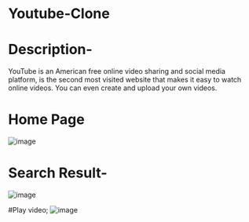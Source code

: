 # Youtube-Clone
# Description-
YouTube is an American free online video sharing and social media platform, is the second most visited website that makes it easy to watch online videos. You can even create and upload your own videos.


# Home Page 
![image](https://user-images.githubusercontent.com/105916244/208498600-9a0ce692-e3de-4697-8e67-87fb406917a3.png)

# Search Result-
![image](https://user-images.githubusercontent.com/105916244/208498806-a84aaa10-a717-40b2-916a-30a5037a22c4.png)

#Play video;
 ![image](https://user-images.githubusercontent.com/105916244/208498945-c7ff72c3-8dd4-4865-be0f-c0b2893c9c45.png)
